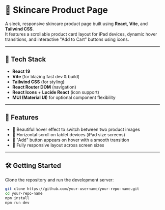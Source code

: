 # 🧴 Skincare Product Page

A sleek, responsive skincare product page built using **React**, **Vite**, and **Tailwind CSS**.  
It features a scrollable product card layout for iPad devices, dynamic hover transitions, and interactive "Add to Cart" buttons using icons.

---

## 🚀 Tech Stack

- **React 19**
- **Vite** (for blazing fast dev & build)
- **Tailwind CSS** (for styling)
- **React Router DOM** (navigation)
- **React Icons** + **Lucide React** (icon support)
- **MUI (Material UI)** for optional component flexibility

---

## 📸 Features

- 💅 Beautiful hover effect to switch between two product images
- 📱 Horizontal scroll on tablet devices (iPad size screens)
- 🛒 "Add" button appears on hover with a smooth transition
- 🎯 Fully responsive layout across screen sizes

---

## 🛠️ Getting Started

Clone the repository and run the development server:

```bash
git clone https://github.com/your-username/your-repo-name.git
cd your-repo-name
npm install
npm run dev
